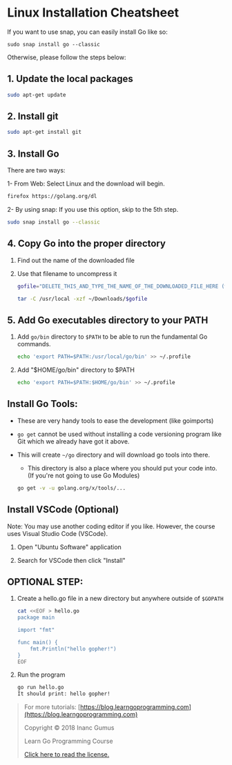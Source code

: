 # Linux Installation Cheatsheet

If you want to use snap, you can easily install Go like so:

    sudo snap install go --classic
    
Otherwise, please follow the steps below:

## 1. Update the local packages

  ```bash
  sudo apt-get update
  ```

## 2. Install git

  ```bash
  sudo apt-get install git
  ```

## 3. Install Go

There are two ways:

1- From Web: Select Linux and the download will begin.

  ```bash
  firefox https://golang.org/dl
  ```

2- By using snap: If you use this option, skip to the 5th step.

  ```bash
  sudo snap install go --classic
  ```

## 4. Copy Go into the proper directory

1. Find out the name of the downloaded file

2. Use that filename to uncompress it

    ```bash
    gofile="DELETE_THIS_AND_TYPE_THE_NAME_OF_THE_DOWNLOADED_FILE_HERE (without its extension)"

    tar -C /usr/local -xzf ~/Downloads/$gofile
    ```

## 5. Add Go executables directory to your PATH

1. Add `go/bin` directory to `$PATH` to be able to run the fundamental Go commands.

    ```bash
    echo 'export PATH=$PATH:/usr/local/go/bin' >> ~/.profile
    ```

2. Add "$HOME/go/bin" directory to $PATH

    ```bash
    echo 'export PATH=$PATH:$HOME/go/bin' >> ~/.profile
    ```

## Install Go Tools:

* These are very handy tools to ease the development (like goimports)

* `go get` cannot be used without installing a code versioning program like Git which we already have got it above.

* This will create `~/go` directory and will download go tools into there.

    * This directory is also a place where you should put your code into.
    (If you're not going to use Go Modules)

    ```bash
    go get -v -u golang.org/x/tools/...
    ```

## Install VSCode (Optional)

Note: You may use another coding editor if you like. However, the course uses Visual Studio Code (VSCode).

1. Open "Ubuntu Software" application

2. Search for VSCode then click "Install"


## OPTIONAL STEP:

1. Create a hello.go file in a new directory but anywhere outside of `$GOPATH`

    ```bash
    cat <<EOF > hello.go
    package main

    import "fmt"

    func main() {
        fmt.Println("hello gopher!")
    }
    EOF
    ```

2. Run the program

    ```bash
    go run hello.go
    It should print: hello gopher!
    ```

<div style="page-break-after: always;"></div>

> For more tutorials: [https://blog.learngoprogramming.com](https://blog.learngoprogramming.com)
>
> Copyright © 2018 Inanc Gumus
>
> Learn Go Programming Course
>
> [Click here to read the license.](https://creativecommons.org/licenses/by-nc-sa/4.0/)
